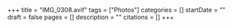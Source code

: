 +++
title = "IMG_0308.avif"
tags = ["Photos"]
categories = []
startDate = ""
draft = false
pages = []
description = ""
citations = []
+++
